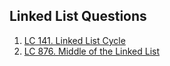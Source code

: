 ## Linked List Questions

1. [LC 141. Linked List Cycle](https://leetcode.com/problems/linked-list-cycle/description/)
2. [LC 876. Middle of the Linked List](https://leetcode.com/problems/middle-of-the-linked-list/description/)